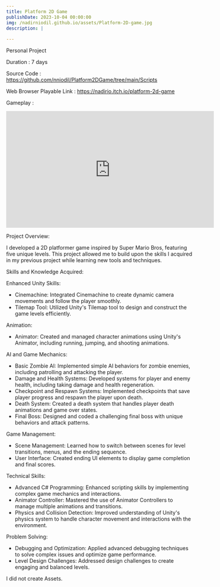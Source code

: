 ```yaml
---
title: Platform 2D Game
publishDate: 2023-10-04 00:00:00
img: /nadirniodil.github.io/assets/Platform-2D-game.jpg
description: |
  
---
```

Personal Project

Duration : 7 days

Source Code : https://github.com/nniodil/Platform2DGame/tree/main/Scripts

Web Browser Playable Link : https://nadirio.itch.io/platform-2d-game

Gameplay :
<iframe width="560" height="315" src="https://www.youtube.com/embed/IX_3WUophpM?si=zmNSkIV9vGoHyANJ" title="YouTube video player" frameborder="0" allow="accelerometer; autoplay; clipboard-write; encrypted-media; gyroscope; picture-in-picture; web-share" referrerpolicy="strict-origin-when-cross-origin" allowfullscreen></iframe>

Project Overview:

I developed a 2D platformer game inspired by Super Mario Bros, featuring five unique levels. This project allowed me to build upon the skills I acquired in my previous project while learning new tools and techniques.

Skills and Knowledge Acquired:

Enhanced Unity Skills:
- Cinemachine: Integrated Cinemachine to create dynamic camera movements and follow the player smoothly.
- Tilemap Tool: Utilized Unity's Tilemap tool to design and construct the game levels efficiently.

Animation:
- Animator: Created and managed character animations using Unity's Animator, including running, jumping, and shooting animations.

AI and Game Mechanics:
- Basic Zombie AI: Implemented simple AI behaviors for zombie enemies, including patrolling and attacking the player.
- Damage and Health Systems: Developed systems for player and enemy health, including taking damage and health regeneration.
- Checkpoint and Respawn Systems: Implemented checkpoints that save player progress and respawn the player upon death.
- Death System: Created a death system that handles player death animations and game over states.
- Final Boss: Designed and coded a challenging final boss with unique behaviors and attack patterns.

Game Management:
- Scene Management: Learned how to switch between scenes for level transitions, menus, and the ending sequence.
- User Interface: Created ending UI elements to display game completion and final scores.

Technical Skills:
- Advanced C# Programming: Enhanced scripting skills by implementing complex game mechanics and interactions.
- Animator Controller: Mastered the use of Animator Controllers to manage multiple animations and transitions.
- Physics and Collision Detection: Improved understanding of Unity's physics system to handle character movement and interactions with the environment.

Problem Solving:
- Debugging and Optimization: Applied advanced debugging techniques to solve complex issues and optimize game performance.
- Level Design Challenges: Addressed design challenges to create engaging and balanced levels.

I did not create Assets.
